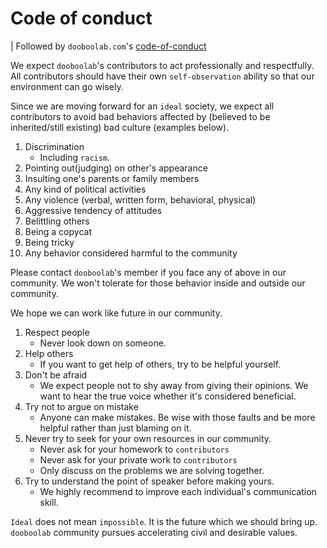 # Code of conduct
| Followed by `dooboolab.com`'s [code-of-conduct](https://github.com/dooboolab/dooboolab.com/edit/master/code-of-conduct.md)

We expect `dooboolab`'s contributors to act professionally and respectfully. All contributors should have their own `self-observation` ability so that our environment can go wisely.

Since we are moving forward for an `ideal` society, we expect all contributors to avoid bad behaviors affected by (believed to be inherited/still existing) bad culture (examples below).

1. Discrimination
    - Including `racism`.
2. Pointing out(judging) on other's appearance
3. Insulting one's parents or family members
4. Any kind of political activities
5. Any violence (verbal, written form, behavioral, physical)
6. Aggressive tendency of attitudes
7. Belittling others
8. Being a copycat
9. Being tricky
10. Any behavior considered harmful to the community

Please contact `dooboolab`'s member if you face any of above in our community. We won't tolerate for those behavior inside and outside our community.

We hope we can work like future in our community.

1. Respect people
    - Never look down on someone.
2. Help others
    - If you want to get help of others, try to be helpful yourself.
3. Don't be afraid
    - We expect people not to shy away from giving their opinions. We want to hear the true voice whether it's considered beneficial.
4. Try not to argue on mistake
    - Anyone can make mistakes. Be wise with those faults and be more helpful rather than just blaming on it.
5. Never try to seek for your own resources in our community.
    - Never ask for your homework to `contributors`
    - Never ask for your private work to `contributors`
    - Only discuss on the problems we are solving together.
6. Try to understand the point of speaker before making yours.
    - We highly recommend to improve each individual's communication skill.

`Ideal` does not  mean `impossible`. It is the future which we should bring up. `dooboolab` community pursues accelerating civil and desirable values.
